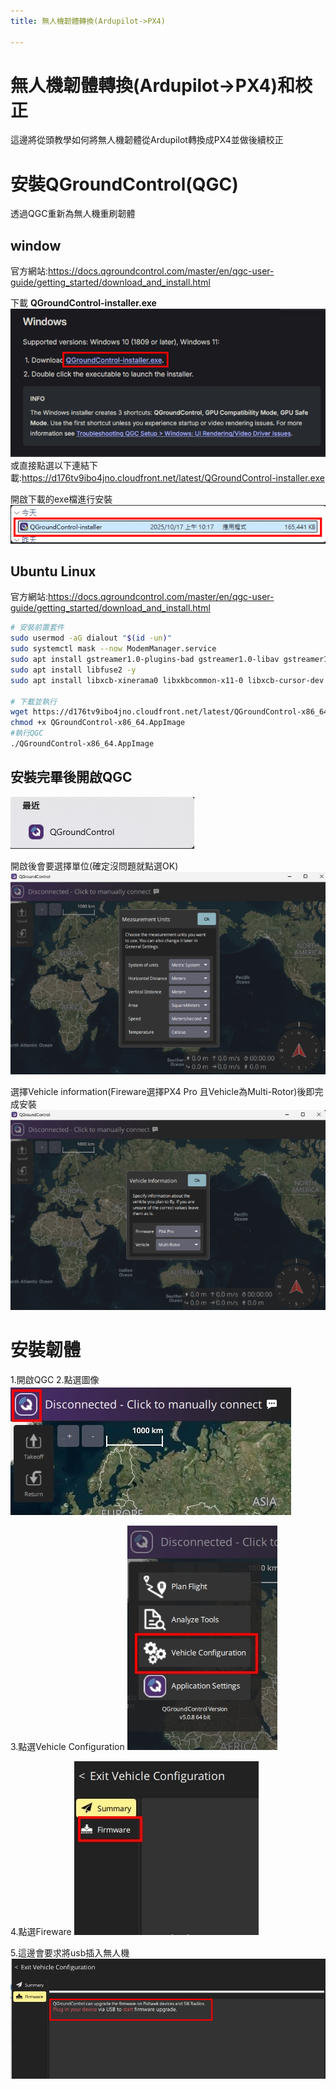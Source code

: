 ```yaml
---
title: 無人機韌體轉換(Ardupilot->PX4)

---
```


# 無人機韌體轉換(Ardupilot->PX4)和校正

這邊將從頭教學如何將無人機韌體從Ardupilot轉換成PX4並做後續校正

# 安裝QGroundControl(QGC)

透過QGC重新為無人機重刷韌體

## **window**
官方網站:https://docs.qgroundcontrol.com/master/en/qgc-user-guide/getting_started/download_and_install.html

下載 **QGroundControl-installer.exe**
![image](https://github.com/aa540799/Droneproject/raw/e97bb5fdbfdf71cf374473bbca5d9c54a0b6ffe1/img/1.png)
或直接點選以下連結下載:https://d176tv9ibo4jno.cloudfront.net/latest/QGroundControl-installer.exe

開啟下載的exe檔進行安裝
![image](https://github.com/aa540799/Droneproject/raw/e97bb5fdbfdf71cf374473bbca5d9c54a0b6ffe1/img/2.png)

## **Ubuntu Linux**
官方網站:https://docs.qgroundcontrol.com/master/en/qgc-user-guide/getting_started/download_and_install.html

```bash
# 安裝前置套件
sudo usermod -aG dialout "$(id -un)"
sudo systemctl mask --now ModemManager.service
sudo apt install gstreamer1.0-plugins-bad gstreamer1.0-libav gstreamer1.0-gl -y
sudo apt install libfuse2 -y
sudo apt install libxcb-xinerama0 libxkbcommon-x11-0 libxcb-cursor-dev -y

# 下載並執行
wget https://d176tv9ibo4jno.cloudfront.net/latest/QGroundControl-x86_64.AppImage
chmod +x QGroundControl-x86_64.AppImage
#執行QGC
./QGroundControl-x86_64.AppImage
```

## 安裝完畢後開啟QGC

![{7578A72E-F956-4350-8DD4-A1F663069DDE}](https://github.com/aa540799/Droneproject/raw/e97bb5fdbfdf71cf374473bbca5d9c54a0b6ffe1/img/3.png)

開啟後會要選擇單位(確定沒問題就點選OK)
![{9D169FFD-C8AD-47FF-955F-9557274B6EE6}](https://github.com/aa540799/Droneproject/raw/e97bb5fdbfdf71cf374473bbca5d9c54a0b6ffe1/img/4.png)

選擇Vehicle information(Fireware選擇PX4 Pro 且Vehicle為Multi-Rotor)後即完成安裝
![{05D5DA2A-B41A-4D3B-800C-9144306576F7}](https://github.com/aa540799/Droneproject/raw/e97bb5fdbfdf71cf374473bbca5d9c54a0b6ffe1/img/5.png)


# 安裝韌體
1.開啟QGC
2.點選圖像
![image](https://github.com/aa540799/Droneproject/raw/b518e938b58e3dd3d5e388c4d2835d23a1c572e7/img/6.jpg)

3.點選Vehicle Configuration
![image](https://github.com/aa540799/Droneproject/raw/b518e938b58e3dd3d5e388c4d2835d23a1c572e7/img/7.jpg)

4.點選Fireware
![image](https://github.com/aa540799/Droneproject/raw/b518e938b58e3dd3d5e388c4d2835d23a1c572e7/img/8.jpg)

5.這邊會要求將usb插入無人機
![image](https://github.com/aa540799/Droneproject/raw/b518e938b58e3dd3d5e388c4d2835d23a1c572e7/img/9.jpg)


